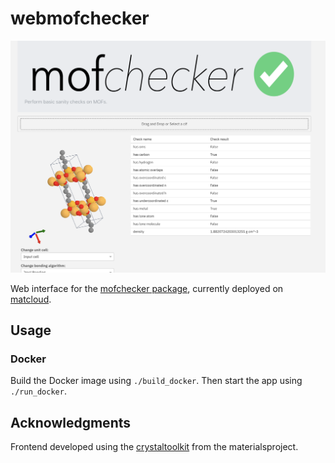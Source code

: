 # webmofchecker

<p align="center">
 <img src="prototype.png" />
</p>

Web interface for the [mofchecker package](https://github.com/kjappelbaum/mofchecker), currently deployed on [matcloud](https://mofchecker.matcloud.xyz/).

## Usage

### Docker

Build the Docker image using `./build_docker`. Then start the app using `./run_docker`.

## Acknowledgments

Frontend developed using the [crystaltoolkit](https://pypi.org/project/crystal-toolkit/) from the materialsproject.
